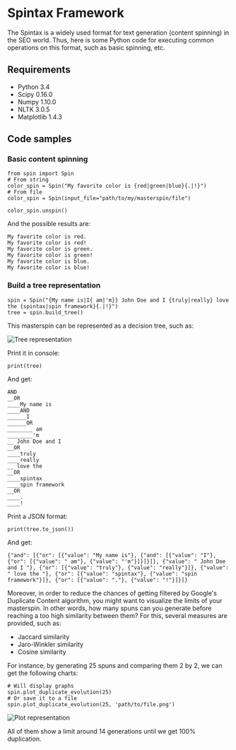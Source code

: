 # Spintax Framework
The Spintax is a widely used format for text generation (content spinning) in the SEO world. Thus, here is some Python code for executing common operations on this format, such as basic spinning, etc.

## Requirements
- Python 3.4
- Scipy 0.16.0
- Numpy 1.10.0
- NLTK 3.0.5
- Matplotlib 1.4.3

## Code samples

### Basic content spinning
	from spin import Spin
	# From string
	color_spin = Spin("My favorite color is {red|green|blue}{.|!}")
	# From file
	color_spin = Spin(input_file="path/to/my/masterspin/file")
	
	color_spin.unspin()
And the possible results are:

	My favorite color is red.
	My favorite color is red!
	My favorite color is green.
	My favorite color is green!
	My favorite color is blue.
	My favorite color is blue!

### Build a tree representation

	spin = Spin("{My name is|I{ am|'m}} John Doe and I {truly|really} love the {spintax|spin framework}{.|!}")
	tree = spin.build_tree()

This masterspin can be represented as a decision tree, such as:

![Tree representation](https://github.com/aduroy/SpinFramework/blob/master/data/examples/tree.png)

Print it in console:

	print(tree)

And get:

	AND
	__OR
	____My name is
	____AND
	______I
	______OR
	________ am
	________'m
	__ John Doe and I 
	__OR
	____truly
	____really
	__ love the 
	__OR
	____spintax
	____spin framework
	__OR
	____.
	____!
Print a JSON format:

	print(tree.to_json())

And get:

	{"and": [{"or": [{"value": "My name is"}, {"and": [{"value": "I"}, {"or": [{"value": " am"}, {"value": "'m"}]}]}]}, {"value": " John Doe and I "}, {"or": [{"value": "truly"}, {"value": "really"}]}, {"value": " love the "}, {"or": [{"value": "spintax"}, {"value": "spin framework"}]}, {"or": [{"value": "."}, {"value": "!"}]}]}

Moreover, in order to reduce the chances of getting filtered by Google's Duplicate Content algorithm, you might want to visualize the limits of your masterspin. In other words, how many spuns can you generate before reaching a too high similarity between them? For this, several measures are provided, such as:
* Jaccard similarity
* Jaro-Winkler similarity
* Cosine similarity

For instance, by generating 25 spuns and comparing them 2 by 2, we can get the following charts:

	# Will display graphs
	spin.plot_duplicate_evolution(25)
	# Or save it to a file
	spin.plot_duplicate_evolution(25, 'path/to/file.png')

![Plot representation](https://github.com/aduroy/SpinFramework/blob/master/data/results/plot_representation.png)

All of them show a limit around 14 generations until we get 100% duplication.
